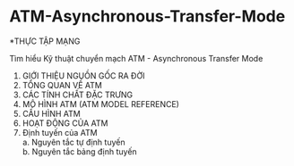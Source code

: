 # ATM-Asynchronous-Transfer-Mode

*THỰC TẬP MẠNG

Tìm hiểu Kỹ thuật chuyển mạch ATM - Asynchronous Transfer Mode

1.	GIỚI THIỆU NGUỒN GỐC RA ĐỜI	
2.	TỔNG QUAN VỀ ATM	
3.	CÁC TÍNH CHẤT ĐẶC TRƯNG	
4.	MÔ HÌNH ATM (ATM MODEL REFERENCE)	
5.	CẤU HÌNH ATM	
6.	HOẠT ĐỘNG CỦA ATM	
7.	Định tuyến của ATM	
a.	Nguyên tắc tự định tuyến	
b.	Nguyên tắc bảng định tuyến	

